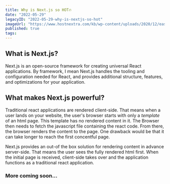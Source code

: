 ```yaml
---
title: Why is Next.js so HOT🔥
date: "2022-05-29"
legacyID: "2022-05-29-why-is-nextjs-so-hot"
imageUrl: "https://www.hostnextra.com/kb/wp-content/uploads/2020/12/easy-to-install-next-js-on-ubuntu-20-04.jpg"
published: true
tags:
---
```

## What is Next.js? 
Next.js is an open-source framework for creating universal React applications. By framework, I mean Next.js handles the tooling and configuration needed for React, and provides additional structure, features, and optimizations for your application.

## What makes Next.js powerful? 
Traditional react applications are rendered client-side. That means when a user lands on your website, the user's browser starts with only a *template* of an html page. This template has no rendered content in it. The Browser then needs to fetch the javascript file containing the react code. From there, the browser renders the content to the page. One drawback would be that it can take longer to reach the first concentful page. 

Next.js provides an out-of the box solution for rendering content in advance server-side. That means the user sees the fully rendered html first. When the initial page is received, client-side takes over and the application functions as a traditional react application.

### More coming soon...